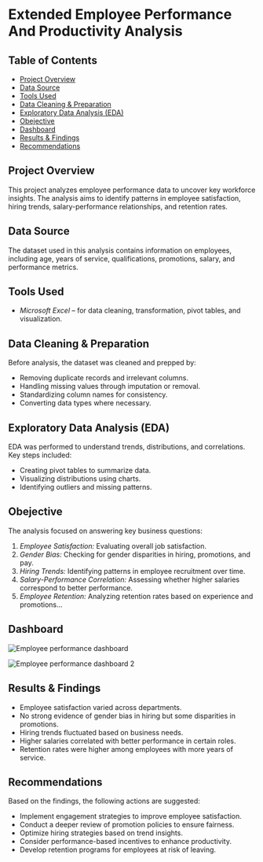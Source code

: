 # Extended Employee Performance And Productivity Analysis

## Table of Contents  
- [Project Overview](#project-overview)  
- [Data Source](#data-source)  
- [Tools Used](#tools-used)  
- [Data Cleaning & Preparation](#data-cleaning--preparation)  
- [Exploratory Data Analysis (EDA)](#exploratory-data-analysis-eda)  
- [Obejective](#obejective)
- [Dashboard](#dashboard)
- [Results & Findings](#results--findings)  
- [Recommendations](#recommendations)  

## Project Overview  
This project analyzes employee performance data to uncover key workforce insights. The analysis aims to identify patterns in employee satisfaction, hiring trends, salary-performance relationships, and retention rates.  

## Data Source  
The dataset used in this analysis contains information on employees, including age, years of service, qualifications, promotions, salary, and performance metrics.  

## Tools Used  
- *Microsoft Excel* – for data cleaning, transformation, pivot tables, and visualization.  

## Data Cleaning & Preparation  
Before analysis, the dataset was cleaned and prepped by:  
- Removing duplicate records and irrelevant columns.  
- Handling missing values through imputation or removal.  
- Standardizing column names for consistency.  
- Converting data types where necessary.

## Exploratory Data Analysis (EDA)  
EDA was performed to understand trends, distributions, and correlations. Key steps included:  
- Creating pivot tables to summarize data.  
- Visualizing distributions using charts.  
- Identifying outliers and missing patterns.  

## Obejective  
The analysis focused on answering key business questions:  
1. *Employee Satisfaction:* Evaluating overall job satisfaction.  
2. *Gender Bias:* Checking for gender disparities in hiring, promotions, and pay.  
3. *Hiring Trends:* Identifying patterns in employee recruitment over time.  
4. *Salary-Performance Correlation:* Assessing whether higher salaries correspond to better performance.  
5. *Employee Retention:* Analyzing retention rates based on experience and promotions...
   
## Dashboard
![Employee performance dashboard](https://github.com/user-attachments/assets/4e7aac72-0399-4f67-9310-ab5d98cd725b)

![Employee performance dashboard 2](https://github.com/user-attachments/assets/db2895bd-baf2-4ef5-81ca-691b193287e1)


## Results & Findings  
- Employee satisfaction varied across departments.  
- No strong evidence of gender bias in hiring but some disparities in promotions.  
- Hiring trends fluctuated based on business needs.  
- Higher salaries correlated with better performance in certain roles.  
- Retention rates were higher among employees with more years of service.  

## Recommendations  
Based on the findings, the following actions are suggested:  
- Implement engagement strategies to improve employee satisfaction.  
- Conduct a deeper review of promotion policies to ensure fairness.  
- Optimize hiring strategies based on trend insights.  
- Consider performance-based incentives to enhance productivity.  
- Develop retention programs for employees at risk of leaving.



